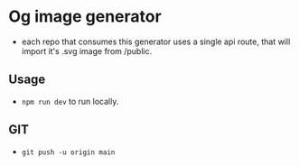 # Og image generator

- each repo that consumes this generator uses a single api route, that will import it's .svg image from /public.

## Usage

- `npm run dev` to run locally.

## GIT

- `git push -u origin main`
